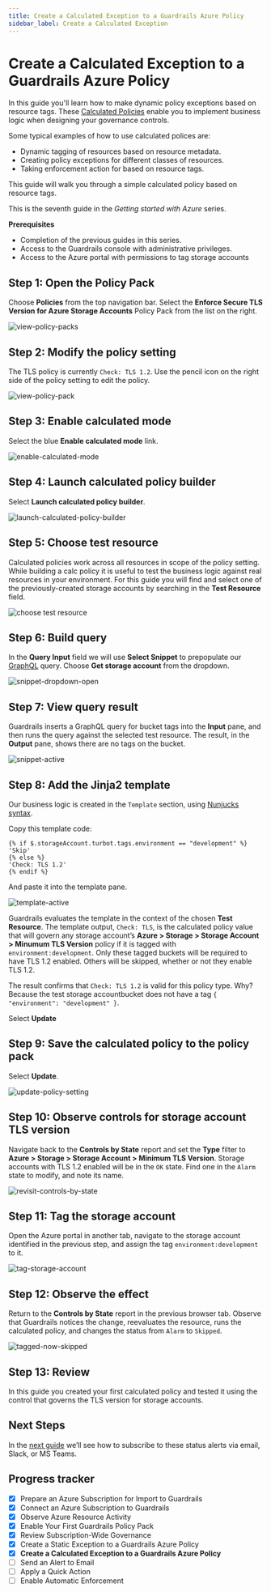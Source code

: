 ```yaml
---
title: Create a Calculated Exception to a Guardrails Azure Policy
sidebar_label: Create a Calculated Exception
---
```



# Create a Calculated Exception to a Guardrails Azure Policy


In this guide you'll learn how to make dynamic policy exceptions based on resource tags. These [Calculated Policies](/guardrails/docs/reference/glossary#calculated-policy) enable you to implement business logic when designing your governance controls. 

Some typical examples of how to use calculated polices are: 

- Dynamic tagging of resources based on resource metadata.
- Creating policy exceptions for different classes of resources.
- Taking enforcement action for based on resource tags.

This guide will walk you through a simple calculated policy based on resource tags.

This is the seventh guide in the *Getting started with Azure* series.

**Prerequisites**
 
- Completion of the previous guides in this series.
- Access to the Guardrails console with administrative privileges.
- Access to the Azure portal with permissions to tag storage accounts

## Step 1: Open the Policy Pack

Choose **Policies** from the top navigation bar. Select the **Enforce Secure TLS Version for Azure Storage Accounts** Policy Pack from the list on the right.

<p><img alt="view-policy-packs" src="/images/docs/guardrails/getting-started/getting-started-azure/create-calculated-exception/view-policy-packs.png"/></p>


## Step 2: Modify the policy setting

The TLS policy is currently `Check: TLS 1.2`. Use the pencil icon on the right side of the policy setting to edit the policy.

<p><img alt="view-policy-pack" src="/images/docs/guardrails/getting-started/getting-started-azure/create-calculated-exception/view-policy-pack.png"/></p>

## Step 3: Enable calculated mode

Select the blue **Enable calculated mode** link.

<p><img alt="enable-calculated-mode" src="/images/docs/guardrails/getting-started/getting-started-azure/create-calculated-exception/enable-calculated-mode.png"/></p>

## Step 4: Launch calculated policy builder

Select **Launch calculated policy builder**.

<p><img alt="launch-calculated-policy-builder" src="/images/docs/guardrails/getting-started/getting-started-azure/create-calculated-exception/launch-builder.png"/></p>


## Step 5: Choose test resource

Calculated policies work across all resources in scope of the policy setting. While building a calc policy it is useful to test the business logic against real resources in your environment. For this guide you will find and select one of the previously-created storage accounts by searching in the **Test Resource** field.

<p><img alt="choose test resource" src="/images/docs/guardrails/getting-started/getting-started-azure/create-calculated-exception/choose-resource.png"/></p>

## Step 6: Build query

In the **Query Input** field we will use **Select Snippet** to prepopulate our [GraphQL](/guardrails/docs/reference/glossary#graphql) query. Choose **Get storage account** from the dropdown.

<p><img alt="snippet-dropdown-open" src="/images/docs/guardrails/getting-started/getting-started-azure/create-calculated-exception/open-snippet-dropdown.png"/></p>

## Step 7: View query result

Guardrails inserts a GraphQL query for bucket tags into the **Input** pane, and then runs the query against the selected test resource. The result, in the **Output** pane, shows there are no tags on the bucket.

<p><img alt="snippet-active" src="/images/docs/guardrails/getting-started/getting-started-azure/create-calculated-exception/snippet-active.png"/></p>

## Step 8: Add the Jinja2 template

Our business logic is created in the `Template` section, using [Nunjucks syntax](https://mozilla.github.io/nunjucks/templating.html).
  
Copy this template code:  
  
```nunjucks
{% if $.storageAccount.turbot.tags.environment == "development" %}
'Skip'
{% else %}
'Check: TLS 1.2'
{% endif %}
```

And paste it into the template pane.

<p><img alt="template-active" src="/images/docs/guardrails/getting-started/getting-started-azure/create-calculated-exception/template-active.png"/></p>

Guardrails evaluates the template in the context of the chosen **Test Resource**. The template output, `Check: TLS`, is the calculated policy value that will govern any storage account’s **Azure > Storage > Storage Account > Minumum TLS Version** policy if it is tagged with `environment:development`. Only these tagged buckets will be required to have TLS 1.2 enabled. Others will be skipped, whether or not they enable TLS 1.2.
  
The result confirms that `Check: TLS 1.2` is valid for this policy type.  Why? Because the test storage accountbucket does not have a tag `{ "environment": "development" }`.

Select **Update**

## Step 9: Save the calculated policy to the policy pack
 
Select **Update**.

<p><img alt="update-policy-setting" src="/images/docs/guardrails/getting-started/getting-started-azure/create-calculated-exception/update-setting.png"/></p>

## Step 10: Observe controls for storage account TLS version

Navigate back to the **Controls by State** report and set the **Type** filter to **Azure > Storage > Storage Account > Minimum TLS Version**. Storage accounts with TLS 1.2 enabled will be in the `OK` state. Find one in the `Alarm` state to modify, and note its name.

<p><img alt="revisit-controls-by-state" src="/images/docs/guardrails/getting-started/getting-started-azure/create-calculated-exception/revisit-controls-by-state.png"/></p>

## Step 11: Tag the storage account

Open the Azure portal in another tab, navigate to the storage account identified in the previous step, and assign the tag `environment:development` to it.

<p><img alt="tag-storage-account" src="/images/docs/guardrails/getting-started/getting-started-azure/create-calculated-exception/raw-tag-the-storage-account.png"/></p>

## Step 12: Observe the effect

Return to the **Controls by State** report in the previous browser tab.  Observe that Guardrails notices the change, reevaluates the resource, runs the calculated policy, and changes the status from `Alarm` to `Skipped`.

<p><img alt="tagged-now-skipped" src="/images/docs/guardrails/getting-started/getting-started-azure/create-calculated-exception/tagged-now-skipped.png"/></p>

## Step 13: Review

In this guide you created your first calculated policy and tested it using the control that governs the TLS version for storage accounts.

## Next Steps

In the [next guide](/guardrails/docs/getting-started/getting-started-azure/send-alert-to-email) we’ll see how to subscribe to these status alerts via email, Slack, or MS Teams. 




## Progress tracker

- [x] Prepare an Azure Subscription for Import to Guardrails
- [x] Connect an Azure Subscription to Guardrails
- [x] Observe Azure Resource Activity
- [x] Enable Your First Guardrails Policy Pack
- [x] Review Subscription-Wide Governance
- [x] Create a Static Exception to a Guardrails Azure Policy
- [x] **Create a Calculated Exception to a Guardrails Azure Policy**
- [ ] Send an Alert to Email
- [ ] Apply a Quick Action
- [ ] Enable Automatic Enforcement

